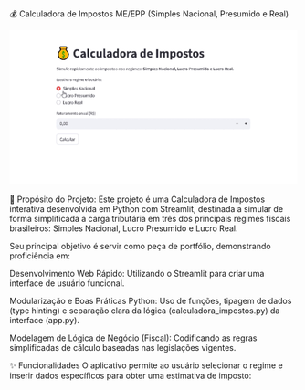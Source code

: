 💰 Calculadora de Impostos ME/EPP (Simples Nacional, Presumido e Real)
<p align="center">
<img src="https://github.com/rogeramorim7/calculadora-impostos-br-streamlit/blob/main/assets/github.gif" alt="Screenshot da Calculadora de Impostos em Streamlit" width="700">
</p>

🚀 Propósito do Projeto:
Este projeto é uma Calculadora de Impostos interativa desenvolvida em Python com Streamlit, destinada a simular de forma simplificada a carga tributária em três dos principais regimes fiscais brasileiros: Simples Nacional, Lucro Presumido e Lucro Real.

Seu principal objetivo é servir como peça de portfólio, demonstrando proficiência em:

Desenvolvimento Web Rápido: Utilizando o Streamlit para criar uma interface de usuário funcional.

Modularização e Boas Práticas Python: Uso de funções, tipagem de dados (type hinting) e separação clara da lógica (calculadora_impostos.py) da interface (app.py).

Modelagem de Lógica de Negócio (Fiscal): Codificando as regras simplificadas de cálculo baseadas nas legislações vigentes.

✨ Funcionalidades
O aplicativo permite ao usuário selecionar o regime e inserir dados específicos para obter uma estimativa de imposto:
